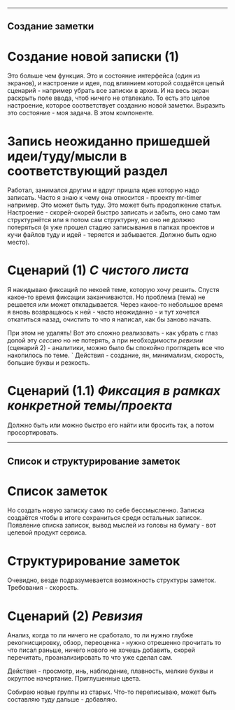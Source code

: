 ----------------
Создание заметки
----------------

# Создание новой записки (1)

Это больше чем функция. Это и состояние интерфейса (один из экранов), и настроение и идея, под влиянием которой создаётся целый сценарий - например убрать все записки в архив. И на весь экран раскрыть поле ввода, чтоб ничего не отвлекало. То есть это целое настроение, которое соответствует созданию новой заметки. Выразить это состояние - моя задача. В этом компоненте.

# Запись неожиданно пришедшей идеи/туду/мысли в соответствующий раздел

Работал, занимался другим и вдруг пришла идея которую надо записать. Часто я знаю к чему она относится - проекту mr-timer например. Это может быть туду. Это может быть продолжение статьи. Настроение - скорей-скорей быстро записать и забыть, оно само там структурнётся или я потом сам структурну, но оно не должно потеряться (я уже прошел стадию записывания в папках проектов и кучи файлов туду и идей - теряется и забывается. Должно быть одно место).


# Сценарий (1) *С чистого листа*

Я накидываю фиксаций по некоей теме, которую хочу решить. Спустя какое-то время фиксации заканчиваются. Но проблема (тема) не решается или может откладывается. Через какое-то небольшое время я вновь возвращаюсь к ней - часто неожиданно - и тут хочется откатиться назад, очистить то что я написал, как бы заново начать.

При этом не удалять! Вот это сложно реализовать - как убрать с глаз долой эту *сессию* но не потерять, а при необходимости *ревизии* (сценарий 2) - аналитики, можно было бы спокойно проглядеть все что накопилось по теме.
`
Действия - создание, ян, минимализм, скорость, большие буквы и резкость.


# Cценарий (1.1) *Фиксация в рамках конкретной темы/проекта*

Должно быть или можно быстро его найти или бросить так, а потом просортировать.



---------------------------------
Список и структурирование заметок
---------------------------------

# Список заметок

Но создать новую записку само по себе бессмысленно. Записка создаётся чтобы в итоге сохраниться среди остальных записок. Появление списка записок, вывод мыслей из головы на бумагу - вот целевой продукт сервиса.

# Структурирование заметок

Очевидно, везде подразумевается возможность структуры заметок. Требования - скорость.


# Сценарий (2) *Ревизия*

Анализ, когда то ли ничего не сработало, то ли нужно глубже рекогнисцировку, обзор, переоценка - нужно отрешенно прочитать то что писал раньше, ничего нового не хочешь добавить, скорей перечитать, проанализировать то что уже сделал сам.

Действия - просмотр, инь, наблюдение, плавность, мелкие буквы и округлое начертание. Приглушенные цвета.

Собираю новые группы из старых. Что-то переписываю, может быть составляю туду дальше - добавляю.

<!-- {"date":"2016-10-08T18:30:55.530Z","id":"37ffb450-2dfd-11e7-b44f-f14586a06049","excerpt":"---------------- Создание заметки ---------------- #..."} -->